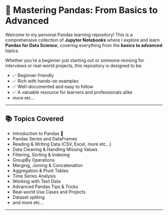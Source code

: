 # 🐼 Mastering Pandas: From Basics to Advanced

Welcome to my personal Pandas learning repository! This is a comprehensive collection of **Jupyter Notebooks** where I explore and learn **Pandas for Data Science**, covering everything from the **basics to advanced** topics.

Whether you're a beginner just starting out or someone revising for interviews or real-world projects, this repository is designed to be:

- ✅ Beginner-friendly  
- ✅ Rich with hands-on examples  
- ✅ Well-documented and easy to follow  
- ✅ A valuable resource for learners and professionals alike 
- more etc... 

---

## 📚 Topics Covered

- Introduction to Pandas 🐼
- Pandas Series and DataFrames
- Reading & Writing Data (CSV, Excel, more etc...)
- Data Cleaning & Handling Missing Values
- Filtering, Sorting & Indexing
- GroupBy Operations
- Merging, Joining & Concatenation
- Aggregation & Pivot Tables
- Time Series Analysis
- Working with Text Data
- Advanced Pandas Tips & Tricks
- Real-world Use Cases and Projects
- Dataset spliting
- and more etc...

---
